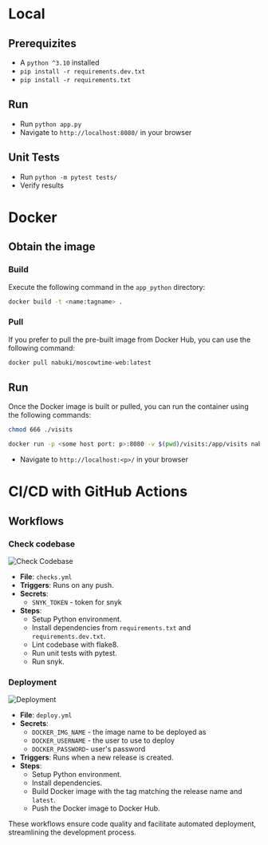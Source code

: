 # Local
## Prerequizites
- A `python ^3.10` installed
- `pip install -r requirements.dev.txt`
- `pip install -r requirements.txt`

## Run
- Run `python app.py`
- Navigate to `http://localhost:8080/` in your browser

## Unit Tests
- Run `python -m pytest tests/`
- Verify results

# Docker

## Obtain the image
### Build
Execute the following command in the `app_python` directory:

```bash
docker build -t <name:tagname> .
```

### Pull
If you prefer to pull the pre-built image from Docker Hub, you can use the following command:

```bash
docker pull nabuki/moscowtime-web:latest
```

## Run
Once the Docker image is built or pulled, you can run the container using the following commands:

```bash
chmod 666 ./visits
```

```bash
docker run -p <some host port: p>:8080 -v $(pwd)/visits:/app/visits nabuki/moscowtime-web:latest
```

- Navigate to `http://localhost:<p>/` in your browser

# CI/CD with GitHub Actions

## Workflows

### Check codebase
![Check Codebase](https://github.com/Senopiece/S24-core-course-labs/actions/workflows/checks.yml/badge.svg)
- **File**: `checks.yml`
- **Triggers**: Runs on any push.
- **Secrets**:
  - `SNYK_TOKEN` - token for snyk
- **Steps**:
  - Setup Python environment.
  - Install dependencies from `requirements.txt` and `requirements.dev.txt`.
  - Lint codebase with flake8.
  - Run unit tests with pytest.
  - Run snyk.

### Deployment
![Deployment](https://github.com/Senopiece/S24-core-course-labs/actions/workflows/deploy.yml/badge.svg)
- **File**: `deploy.yml`
- **Secrets**:
  - `DOCKER_IMG_NAME` - the image name to be deployed as
  - `DOCKER_USERNAME` - the user to use to deploy
  - `DOCKER_PASSWORD`- user's password
- **Triggers**: Runs when a new release is created.
- **Steps**:
  - Setup Python environment.
  - Install dependencies.
  - Build Docker image with the tag matching the release name and `latest`.
  - Push the Docker image to Docker Hub.

These workflows ensure code quality and facilitate automated deployment, streamlining the development process.
